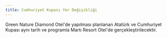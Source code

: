 ```yaml
---
title: Cumhuriyet Kupası Yer Değişikliği
---
```


Green Nature Diamond Otel'de yapılması planlanan Atatürk ve Cumhuriyet Kupası aynı tarih ve programla Martı Resort Otel'de gerçekleştirilecektir.
